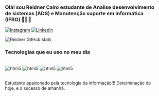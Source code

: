### Olá! sou Reidner Cairo estudante de Analise desenvolvimento de sistemas (ADS) e Manutenção suporte em informática (IFRO) 🙋🏻‍♂️

[![Instagram](https://img.shields.io/badge/Instagram-E4405F?style=for-the-badge&logo=instagram&logoColor=white)](https://instagram.com/reidnercairo)
[![Linkedin](https://img.shields.io/badge/LinkedIn-0077B5?style=for-the-badge&logo=linkedin&logoColor=white)](https://www.linkedin.com/in/reidner-cairo-3659b3288)

![Reidner GitHub stats](https://github-readme-stats.vercel.app/api?username=ReidnerC&show_icons=true&theme=onedark)

### Tecnologias que eu uso no meu dia

<div style= "display: inline_block"><br/>
<img align="center" alt="html5" src="https://img.shields.io/badge/HTML-239120?style=for-the-badge&logo=html5&logoColor=white">
<img align="center" alt="html5" src="https://img.shields.io/badge/CSS-239120?&style=for-the-badge&logo=css3&logoColor=white">
<img align="center" alt="html5" src="https://img.shields.io/badge/JavaScript-F7DF1E?style=for-the-badge&logo=javascript&logoColor=black">
<img align="center" alt="html5" src="https://img.shields.io/badge/TypeScript-007ACC?style=for-the-badge&logo=typescript&logoColor=white">
</div><br/>

Estudante apaixonado pela tecnologia da informação!!! Determinação de hoje, e o sucesso de amanhã.
